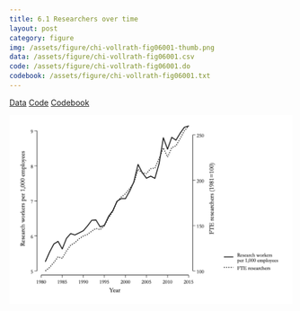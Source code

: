 ```yaml
---
title: 6.1 Researchers over time
layout: post
category: figure
img: /assets/figure/chi-vollrath-fig06001-thumb.png
data: /assets/figure/chi-vollrath-fig06001.csv
code: /assets/figure/chi-vollrath-fig06001.do
codebook: /assets/figure/chi-vollrath-fig06001.txt
---
```


[Data](/assets/figure/chi-vollrath-fig06001.csv) [Code](/assets/figure/chi-vollrath-fig06001.do) [Codebook](/assets/figure/chi-vollrath-fig06001.txt)

![6.1 Researchers over time](/assets/figure/chi-vollrath-fig06001.png)
